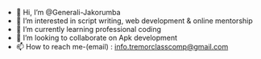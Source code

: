 - 👋 Hi, I’m @Generali-Jakorumba
- 👀 I’m interested in script writing, web development & online mentorship
- 🌱 I’m currently learning professional coding
- 💞️ I’m looking to collaborate on Apk development
- 📫 How to reach me-(email) : info.tremorclasscomp@gmail.com

<!---
Generali-Jakorumba/Generali-Jakorumba is a ✨ special ✨ repository because its `README.md` (this file) appears on your GitHub profile.
You can click the Preview link to take a look at your changes.
--->
